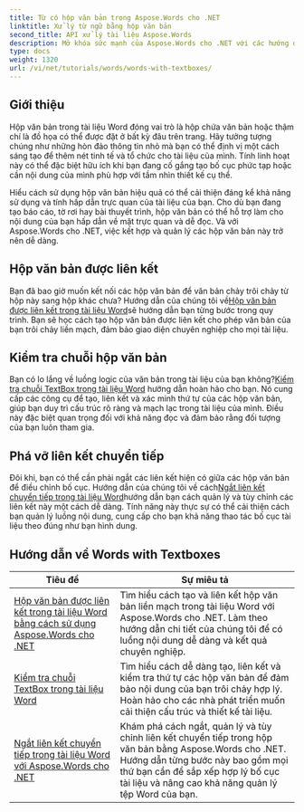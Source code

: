 ```yaml
---
title: Từ có hộp văn bản trong Aspose.Words cho .NET
linktitle: Xử lý từ ngữ bằng hộp văn bản
second_title: API xử lý tài liệu Aspose.Words
description: Mở khóa sức mạnh của Aspose.Words cho .NET với các hướng dẫn chi tiết về cách làm việc với hộp văn bản, cải thiện thiết kế và chức năng của tài liệu.
type: docs
weight: 1320
url: /vi/net/tutorials/words/words-with-textboxes/
---
```

## Giới thiệu

Hộp văn bản trong tài liệu Word đóng vai trò là hộp chứa văn bản hoặc thậm chí là đồ họa có thể được đặt ở bất kỳ đâu trên trang. Hãy tưởng tượng chúng như những hòn đảo thông tin nhỏ mà bạn có thể định vị một cách sáng tạo để thêm nét tinh tế và tổ chức cho tài liệu của mình. Tính linh hoạt này có thể đặc biệt hữu ích khi bạn đang cố gắng tạo bố cục phức tạp hoặc cần nội dung của mình phù hợp với tầm nhìn thiết kế cụ thể.

Hiểu cách sử dụng hộp văn bản hiệu quả có thể cải thiện đáng kể khả năng sử dụng và tính hấp dẫn trực quan của tài liệu của bạn. Cho dù bạn đang tạo báo cáo, tờ rơi hay bài thuyết trình, hộp văn bản có thể hỗ trợ làm cho nội dung của bạn hấp dẫn về mặt trực quan và dễ đọc. Và với Aspose.Words cho .NET, việc kết hợp và quản lý các hộp văn bản này trở nên dễ dàng.

## Hộp văn bản được liên kết

 Bạn đã bao giờ muốn kết nối các hộp văn bản để văn bản chảy trôi chảy từ hộp này sang hộp khác chưa? Hướng dẫn của chúng tôi về[Hộp văn bản được liên kết trong tài liệu Word](./linked-text-boxes/)sẽ hướng dẫn bạn từng bước trong quy trình. Bạn sẽ học cách tạo hộp văn bản được liên kết cho phép văn bản của bạn trôi chảy liền mạch, đảm bảo giao diện chuyên nghiệp cho mọi tài liệu.

## Kiểm tra chuỗi hộp văn bản

 Bạn có lo lắng về luồng logic của văn bản trong tài liệu của bạn không?[Kiểm tra chuỗi TextBox trong tài liệu Word](./textbox-sequences-check/) hướng dẫn hoàn hảo cho bạn. Nó cung cấp các công cụ để tạo, liên kết và xác minh thứ tự của các hộp văn bản, giúp bạn duy trì cấu trúc rõ ràng và mạch lạc trong tài liệu của mình. Điều này đặc biệt quan trọng đối với khả năng đọc và đảm bảo rằng đối tượng của bạn luôn tham gia.

## Phá vỡ liên kết chuyển tiếp

 Đôi khi, bạn có thể cần phải ngắt các liên kết hiện có giữa các hộp văn bản để điều chỉnh bố cục. Hướng dẫn của chúng tôi về cách[Ngắt liên kết chuyển tiếp trong tài liệu Word](./break-forward-link/)hướng dẫn bạn cách quản lý và tùy chỉnh các liên kết này một cách dễ dàng. Tính năng này thực sự có thể cải thiện cách bạn quản lý luồng nội dung, cung cấp cho bạn khả năng thao tác bố cục tài liệu theo đúng như bạn hình dung.

## Hướng dẫn về Words with Textboxes
| Tiêu đề | Sự miêu tả |
| --- | --- |
| [Hộp văn bản được liên kết trong tài liệu Word bằng cách sử dụng Aspose.Words cho .NET](./linked-text-boxes/) | Tìm hiểu cách tạo và liên kết hộp văn bản liền mạch trong tài liệu Word với Aspose.Words cho .NET. Làm theo hướng dẫn chi tiết của chúng tôi để có luồng nội dung dễ dàng và kết quả chuyên nghiệp. |
| [Kiểm tra chuỗi TextBox trong tài liệu Word](./textbox-sequences-check/) | Tìm hiểu cách dễ dàng tạo, liên kết và kiểm tra thứ tự các hộp văn bản để đảm bảo nội dung của bạn trôi chảy hợp lý. Hoàn hảo cho các nhà phát triển muốn cải thiện cấu trúc và thiết kế tài liệu. |
| [Ngắt liên kết chuyển tiếp trong tài liệu Word với Aspose.Words cho .NET](./break-forward-link/) | Khám phá cách ngắt, quản lý và tùy chỉnh liên kết chuyển tiếp trong hộp văn bản bằng Aspose.Words cho .NET. Hướng dẫn từng bước này bao gồm mọi thứ bạn cần để sắp xếp hợp lý bố cục tài liệu và nâng cao khả năng quản lý tệp Word của bạn. |